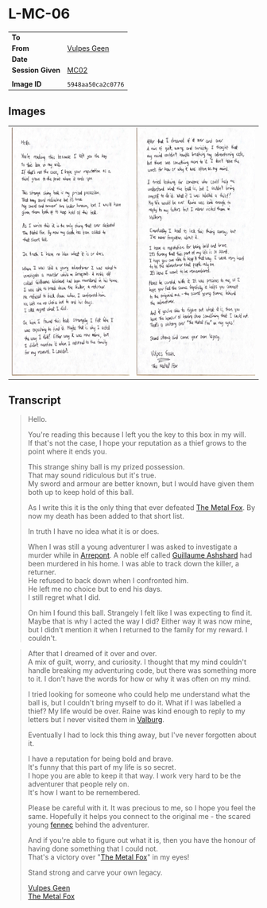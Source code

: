 # L-MC-06

|||
| --- | --- |
| **To** | | letter.1
| **From** | [Vulpes Geen](../characters/vulpes-geen.md) |
| **Date** | |
| **Session Given** | [MC02](../sessions/MC02.md) |
|||
| **Image ID** | `5948aa50ca2c0776` |

## Images

|||
|:---:|:---:|
| <img src="https://raw.githubusercontent.com/jesskelsall/astarus-images/main/letters/5948aa50ca2c0776-1.jpg" height="500" /> | <img src="https://raw.githubusercontent.com/jesskelsall/astarus-images/main/letters/5948aa50ca2c0776-2.jpg" height="500" /> |

## Transcript

> Hello.
>
> You're reading this because I left you the key to this box in my will.  
> If that's not the case, I hope your reputation as a thief grows to the point where it ends you.
>
> This strange shiny ball is my prized possession.  
> That may sound ridiculous but it's true.  
> My sword and armour are better known, but I would have given them both up to keep hold of this ball.
>
> As I write this it is the only thing that ever defeated [The Metal Fox](../characters/vulpes-geen.md). By now my death has been added to that short list.
>
> In truth I have no idea what it is or does.
>
> When I was still a young adventurer I was asked to investigate a murder while in [Arrepont](../places/cities/arrepont.md). A noble elf called [Guillaume Ashshard](../characters/guillaume-ashshard.md) had been murdered in his home. I was able to track down the killer, a returner.  
> He refused to back down when I confronted him.  
> He left me no choice but to end his days.  
> I still regret what I did.
>
> On him I found this ball. Strangely I felt like I was expecting to find it. Maybe that is why I acted the way I did? Either way it was now mine, but I didn't mention it when I returned to the family for my reward. I couldn't.

> After that I dreamed of it over and over.  
> A mix of guilt, worry, and curiosity. I thought that my mind couldn't handle breaking my adventuring code, but there was something more to it. I don't have the words for how or why it was often on my mind.
>
> I tried looking for someone who could help me understand what the ball is, but I couldn't bring myself to do it. What if I was labelled a thief? My life would be over. Raine was kind enough to reply to my letters but I never visited them in [Valburg](../civilisations/nilsavnic-alliance/states/valburg.md).
>
> Eventually I had to lock this thing away, but I've never forgotten about it.
>
> I have a reputation for being bold and brave.  
> It's funny that this part of my life is so secret.  
> I hope you are able to keep it that way. I work very hard to be the adventurer that people rely on.  
> It's how I want to be remembered.
>
> Please be careful with it. It was precious to me, so I hope you feel the same. Hopefully it helps you connect to the original me - the scared young [fennec](../lineages/fennec.md) behind the adventurer.
>
> And if you're able to figure out what it is, then you have the honour of having done something that I could not.  
> That's a victory over "[The Metal Fox](../characters/vulpes-geen.md)" in my eyes!
>
> Stand strong and carve your own legacy.
>
> [Vulpes Geen](../characters/vulpes-geen.md)  
> [The Metal Fox](../characters/vulpes-geen.md)
